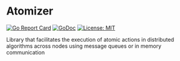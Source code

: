 # Atomizer

[![Go Report Card](https://goreportcard.com/badge/github.com/benji-vesterby/atomizer)](https://goreportcard.com/report/github.com/benji-vesterby/atomizer)
[![GoDoc](https://godoc.org/github.com/benji-vesterby/atomizer?status.svg)](https://godoc.org/github.com/benji-vesterby/atomizer)
[![License: MIT](https://img.shields.io/badge/License-MIT-yellow.svg)](https://opensource.org/licenses/MIT)

Library that facilitates the execution of atomic actions in distributed algorithms across nodes using message queues or in memory communication
